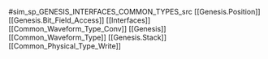 #sim_sp_GENESIS_INTERFACES_COMMON_TYPES_src
[[Genesis.Position]]
[[Genesis.Bit_Field_Access]]
[[Interfaces]]
[[Common_Waveform_Type_Conv]]
[[Genesis]]
[[Common_Waveform_Type]]
[[Genesis.Stack]]
[[Common_Physical_Type_Write]]

